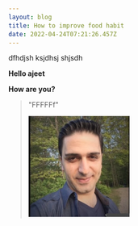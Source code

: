 ```yaml
---
layout: blog
title: How to improve food habit
date: 2022-04-24T07:21:26.457Z
---
```

dfhdjsh ksjdhsj shjsdh 



**Hello ajeet**



**How are you?** 



> "FFFFFf" 
>
> ![fdfjhfjfhdjfh hfjdfhjsd](/images/uploads/mybio-img.jpeg "Foood Image")